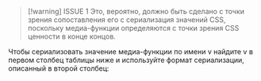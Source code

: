 >[!warning] ISSUE 1
>Это, вероятно, должно быть сделано с точки зрения сопоставления его с сериализация значений CSS, поскольку медиа-функции определяются с точки зрения CSS ценности в конце концов.

Чтобы сериализовать значение медиа-функции по имени v найдите v в первом столбец таблицы ниже и используйте формат сериализации, описанный в второй столбец: